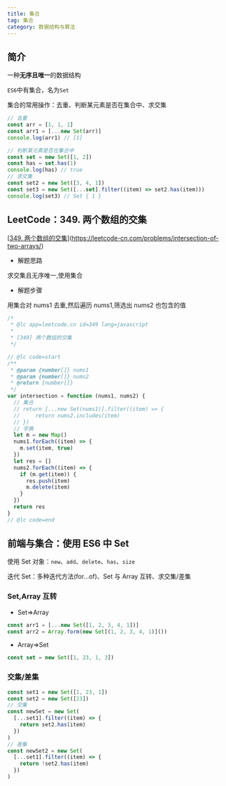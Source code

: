 ```yaml
---
title: 集合
tag: 集合
category: 数据结构与算法
---
```


## 简介

一种**无序且唯一**的数据结构

`ES6`中有集合，名为`Set`

集合的常用操作：去重、判断某元素是否在集合中、求交集

```js
// 去重
const arr = [1, 1, 1]
const arr1 = [...new Set(arr)]
console.log(arr1) // [1]

// 判断某元素是否在集合中
const set = new Set([1, 2])
const has = set.has(1)
console.log(has) // true
// 求交集
const set2 = new Set([3, 4, 1])
const set3 = new Set([...set].filter((item) => set2.has(item)))
console.log(set3) // Set { 1 }
```

## LeetCode：349. 两个数组的交集

[[349. 两个数组的交集](https://leetcode-cn.com/problems/intersection-of-two-arrays/)](https://leetcode-cn.com/problems/intersection-of-two-arrays/)

- 解题思路

求交集且无序唯一,使用集合

- 解题步骤

用集合对 nums1 去重,然后遍历 nums1,筛选出 nums2 也包含的值

```js
/*
 * @lc app=leetcode.cn id=349 lang=javascript
 *
 * [349] 两个数组的交集
 */

// @lc code=start
/**
 * @param {number[]} nums1
 * @param {number[]} nums2
 * @return {number[]}
 */
var intersection = function (nums1, nums2) {
  // 集合
  // return [...new Set(nums1)].filter((item) => {
  //     return nums2.includes(item)
  // })
  // 字典
  let m = new Map()
  nums1.forEach((item) => {
    m.set(item, true)
  })
  let res = []
  nums2.forEach((item) => {
    if (m.get(item)) {
      res.push(item)
      m.delete(item)
    }
  })
  return res
}
// @lc code=end
```

## 前端与集合：使用 ES6 中 Set

使用 Set 对象：`new`、`add`、`delete`、`has`、`size`

迭代 Set：多种迭代方法(for...of)、Set 与 Array 互转、求交集/差集

### Set,Array 互转

- Set=>Array

```js
const arr1 = [...new Set([1, 2, 3, 4, 1])]
const arr2 = Array.form(new Set[(1, 2, 3, 4, 1)]())
```

- Array=>Set

```js
const set = new Set([1, 23, 1, 3])
```

### 交集/差集

```js
const set1 = new Set([1, 23, 1])
const set2 = new Set([23])
// 交集
const newSet = new Set(
  [...set1].filter((item) => {
    return set2.has(item)
  })
)
// 差集
const newSet2 = new Set(
  [...set1].filter((item) => {
    return !set2.has(item)
  })
)
```
